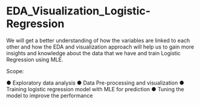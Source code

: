# EDA_Visualization_Logistic-Regression
We will get a better understanding of how the variables are linked to each other and how the EDA and visualization approach will help us to gain more insights and knowledge about the data that we have and train Logistic Regression using MLE.

Scope:


●	Exploratory data analysis
●	Data Pre-processing and visualization
●	Training logistic regression model with MLE for prediction
●	Tuning the model to improve the performance
